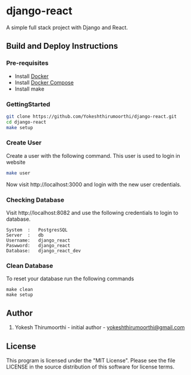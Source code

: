 # django-react

A simple full stack project with Django and React.

## Build and Deploy Instructions

### Pre-requisites

- Install [Docker](https://www.docker.com/products/overview)
- Install [Docker Compose](https://docs.docker.com/compose/install/)
- Install make

### GettingStarted

```bash
git clone https://github.com/Yokeshthirumoorthi/django-react.git
cd django-react
make setup
```

### Create User

Create a user with the following command. This user is used to login in website

```bash
make user
```

Now visit http://localhost:3000 and login with the new user credentials.

### Checking Database

Visit http://localhost:8082 and use the following credentials to login to database.

```
System  :   PostgresSQL
Server  :   db
Username:   django_react
Paswword:   django_react
Database:   django_react_dev
```

### Clean Database

To reset your database run the following commands

```
make clean
make setup
```

## Author

1. Yokesh Thirumoorthi - initial author - yokeshthirumoorthi@gmail.com

## License

This program is licensed under the "MIT License". Please see the file LICENSE in the source distribution of this software for license terms.
